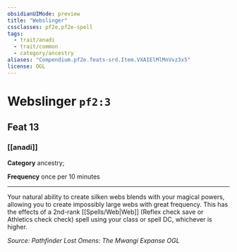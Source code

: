 ```yaml
---
obsidianUIMode: preview
title: "Webslinger"
cssclasses: pf2e,pf2e-spell
tags:
  - trait/anadi
  - trait/common
  - category/ancestry
aliases: "Compendium.pf2e.feats-srd.Item.VXAIElMlMnVvz3x5"
license: OGL
---
```

# Webslinger `pf2:3`
## Feat 13
### [[anadi]]

**Category** ancestry; 




**Frequency** once per 10 minutes

* * *

Your natural ability to create silken webs blends with your magical powers, allowing you to create impossibly large webs with great frequency. This has the effects of a 2nd-rank [[Spells/Web|Web]] (Reflex check save or Athletics check check) spell using your class or spell DC, whichever is higher.

*Source: Pathfinder Lost Omens: The Mwangi Expanse*
*OGL*